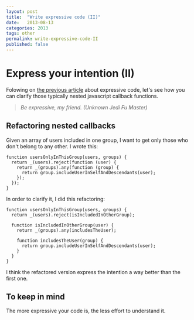 ```yaml
---
layout: post
title:  "Write expressive code (II)"
date:   2013-08-13
categories: 2013 
tags: other 
permalink: write-expressive-code-II
published: false
---
```

# Express your intention (II)

Folowing on [the previous article](http://www.killthesubroutine.com/2013/08/write-expressive-code-i.html) about expressive code, let's see how you can clarify those typically nested javascript callback functions.

> *Be expressive, my friend.*
> *(Unknown Jedi Fu Master)*

## Refactoring nested callbacks

Given an array of users included in one group, I want to get only those who don't belong to any other. I wrote this:

    function usersOnlyInThisGroup(users, groups) {
      return _(users).reject(function (user) {
        return _(groups).any(function (group) {
          return group.includeUserInSelfAndDescendants(user);
        });
      });
    }

In order to clarify it, I did this refactoring:


    function usersOnlyInThisGroup(users, groups) {
      return _(users).reject(isIncludedInOtherGroup);

      function isIncludedInOtherGroup(user) {
        return _(groups).any(includesTheUser);

        function includesTheUser(group) {
          return group.includeUserInSelfAndDescendants(user);
        }
      }
    }

I think the refactored version express the intention a way better than the first one. 

## To keep in mind
The more expressive your code is, the less effort to understand it.
